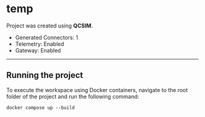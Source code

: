 # temp

Project was created using **QCSIM**.

- Generated Connectors: 1
- Telemetry: Enabled
- Gateway: Enabled

---

## Running the project

To execute the workspace using Docker containers, navigate to the root folder of the project and run the following command:

```
docker compose up --build
```
 
